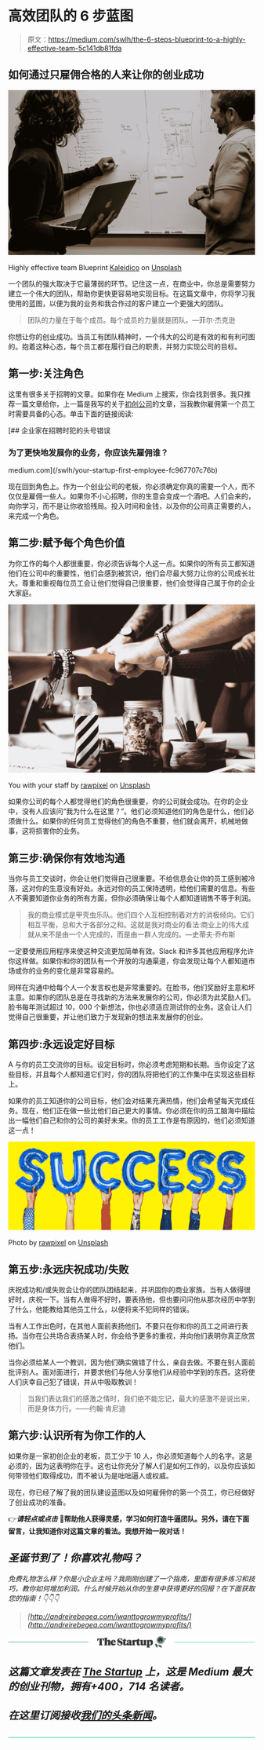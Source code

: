 # 高效团队的 6 步蓝图

> 原文：<https://medium.com/swlh/the-6-steps-blueprint-to-a-highly-effective-team-5c141db81fda>

## 如何通过只雇佣合格的人来让你的创业成功

![](img/726e994fc4d30d76f4c8c626c0f4fcf0.png)

Highly effective team Blueprint [Kaleidico](https://unsplash.com/@kaleidico?utm_source=medium&utm_medium=referral) on [Unsplash](https://unsplash.com?utm_source=medium&utm_medium=referral)

一个团队的强大取决于它最薄弱的环节。记住这一点，在商业中，你总是需要努力建立一个伟大的团队，帮助你更快更容易地实现目标。在这篇文章中，你将学习我使用的蓝图，以便为我的业务和我合作过的客户建立一个更强大的团队。

> 团队的力量在于每个成员。每个成员的力量就是团队。―菲尔·杰克逊

你想让你的创业成功。当员工有团队精神时，一个伟大的公司是有效的和有利可图的。抱着这种心态，每个员工都在履行自己的职责，并努力实现公司的目标。

## 第一步:关注角色

这里有很多关于招聘的文章。如果你在 Medium 上搜索，你会找到很多。我只推荐一篇文章给你，上一篇是我写的关于[初创公司](https://medium.com/u/f0236d5369c?source=post_page-----5c141db81fda--------------------------------)的文章，当我教你雇佣第一个员工时需要具备的心态。单击下面的链接阅读:

[](/swlh/your-startup-first-employee-fc967707c76b) [## 企业家在招聘时犯的头号错误

### 为了更快地发展你的业务，你应该先雇佣谁？

medium.com](/swlh/your-startup-first-employee-fc967707c76b) 

现在回到角色上。作为一个创业公司的老板，你必须确定你真的需要一个人，而不仅仅是雇佣一些人。如果你不小心招聘，你的生意会变成一个酒吧。人们会来的，向你学习，而不是让你收拾残局。投入时间和金钱，以及你的公司真正需要的人，来完成一个角色。

## 第二步:赋予每个角色价值

为你工作的每个人都很重要，你必须告诉每个人这一点。如果你的所有员工都知道他们在公司中的重要性，他们会感到被赏识，他们会尽最大努力让你的公司成长壮大。尊重和重视每位员工会让他们觉得自己很重要，他们会觉得自己属于你的企业大家庭。

![](img/a2690d0a9e1026bb5768e5f30c80e786.png)

You with your staff by [rawpixel](https://unsplash.com/@rawpixel?utm_source=medium&utm_medium=referral) on [Unsplash](https://unsplash.com?utm_source=medium&utm_medium=referral)

如果你公司的每个人都觉得他们的角色很重要，你的公司就会成功。在你的企业中，没有人应该问“我为什么在这里？”。他们必须知道他们的角色是什么，他们必须做什么。如果你的任何员工觉得他们的角色不重要，他们就会离开，机械地做事，这将损害你的业务。

## 第三步:确保你有效地沟通

当你与员工交谈时，你会让他们觉得自己很重要。不给信息会让你的员工感到被冷落，这对你的生意没有好处。永远对你的员工保持透明，给他们需要的信息。有些人不需要知道你业务的所有方面，但你必须确保让每个人都知道销售不等于利润。

> 我的商业模式是甲壳虫乐队。他们四个人互相控制着对方的消极倾向。它们相互平衡，总和大于各部分之和。这就是我对商业的看法:商业上的伟大成就从来不是由一个人完成的，而是由一群人完成的。―史蒂夫·乔布斯

一定要使用应用程序来使这种交流更加简单有效。Slack 和许多其他应用程序允许你这样做。如果你和你的团队有一个开放的沟通渠道，你会发现让每个人都知道市场或你的业务的变化是非常容易的。

同样在沟通中给每个人一个发言权也是非常重要的。在脸书，他们奖励好主意和坏主意。如果你的团队总是在寻找新的方法来发展你的公司，你必须为此奖励人们。脸书每年测试超过 10，000 个新想法，你也必须适应测试你的业务。这会让人们觉得自己很重要，并让他们致力于发现新的想法来发展你的创业。

## 第四步:永远设定好目标

A 与你的员工交流你的目标。设定目标时，你必须考虑短期和长期。当你设定了这些目标，并且每个人都知道它们时，你的团队将把他们的工作集中在实现这些目标上。

如果你的员工知道你的公司目标，他们会对结果充满热情，他们会希望每天完成任务。现在，他们正在做一些比他们自己更大的事情。你必须在你的员工脑海中描绘出一幅他们自己和你的公司的美好未来。你的员工工作是有原因的，他们必须知道这一点！

![](img/766b9d2a5352f8f135d93091d6dad469.png)

Photo by [rawpixel](https://unsplash.com/@rawpixel?utm_source=medium&utm_medium=referral) on [Unsplash](https://unsplash.com?utm_source=medium&utm_medium=referral)

## 第五步:永远庆祝成功/失败

庆祝成功和/或失败会让你的团队团结起来，并巩固你的商业家族。当有人做得很好时，庆祝一下。当有人做得不好时，要表扬他，但也要问问他从那次经历中学到了什么，他能教给其他员工什么，以便将来不犯同样的错误。

当有人工作出色时，在其他人面前表扬他们。不要只在你和你的员工之间进行表扬。当你在公共场合表扬某人时，你会给予更多的重视，并向他们表明你真正欣赏他们。

当你必须给某人一个教训，因为他们确实做错了什么，亲自去做。不要在别人面前批评别人。面对面进行，并要求他们与他人分享他们从经验中学到的东西。这将使人们庆幸自己犯了错误，并从中吸取教训！

> 当我们表达我们的感激之情时，我们绝不能忘记，最大的感激不是说出来，而是身体力行。——约翰·肯尼迪

## 第六步:认识所有为你工作的人

如果你是一家初创企业的老板，员工少于 10 人，你必须知道每个人的名字。这是必须的，因为这表明你在乎。这也让你充分了解人们是如何工作的，以及你应该如何带领他们取得成功，而不被认为是咄咄逼人或权威。

现在，你已经了解了我的团队建设蓝图以及如何雇佣你的第一个员工，你已经做好了创业成功的准备。

👉***请轻点或点击*** 👏**帮助他人获得灵感，学习如何打造牛逼团队。另外，请在下面留言，让我知道你对这篇文章的看法。我想开始一段对话！**

## *圣诞节到了！你喜欢礼物吗？*

*免费礼物怎么样？你是小企业主吗？我刚刚创建了一个指南，里面有很多练习和技巧，教你如何增加利润。什么时候开始从你的生意中获得更好的回报？在下面获取您的指南！👇👇👇*

> *[http://andreirebegea.com/iwanttogrowmyprofits/](http://andreirebegea.com/iwanttogrowmyprofits/)*

*[![](img/308a8d84fb9b2fab43d66c117fcc4bb4.png)](https://medium.com/swlh)*

## *这篇文章发表在 [The Startup](https://medium.com/swlh) 上，这是 Medium 最大的创业刊物，拥有+400，714 名读者。*

## *在这里订阅接收[我们的头条新闻](http://growthsupply.com/the-startup-newsletter/)。*

*[![](img/b0164736ea17a63403e660de5dedf91a.png)](https://medium.com/swlh)*